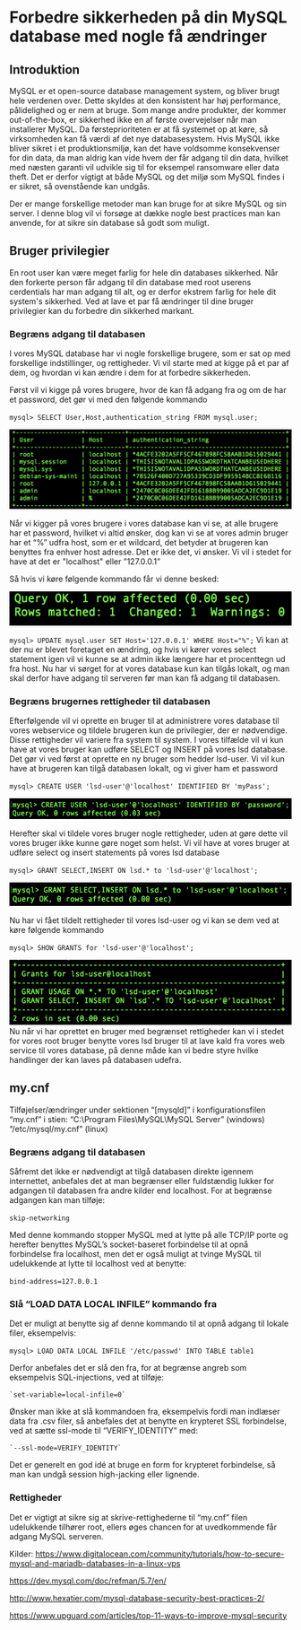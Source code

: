 # Forbedre sikkerheden på din MySQL database med nogle få ændringer #
## Introduktion ##

MySQL er et open-source database management system, og bliver brugt hele verdenen over. Dette skyldes at den konsistent har høj performance, pålidelighed og er nem at bruge.
Som mange andre produkter, der kommer out-of-the-box, er sikkerhed ikke en af første overvejelser når man installerer MySQL. Da førsteprioriteten er at få systemet op at køre, så virksomheden kan få værdi af det nye databasesystem.
Hvis MySQL ikke bliver sikret i et produktionsmiljø, kan det have voldsomme konsekvenser for din data, da man aldrig kan vide hvem der får adgang til din data, hvilket med næsten garanti vil udvikle sig til for eksempel ransomware eller data theft.
Det er derfor vigtigt at både MySQL og det miljø som MySQL findes i er sikret, så ovenstående kan undgås.

Der er mange forskellige metoder man kan bruge for at sikre MySQL og sin server. I denne blog vil vi forsøge at dække nogle best practices man kan anvende, for at sikre sin database så godt som muligt.
## Bruger privilegier ##
En root user kan være meget farlig for hele din databases sikkerhed. 
Når den forkerte person får adgang til din database med root userens cerdentials har man adgang til alt, og er derfor ekstrem farlig for hele dit system's sikkerhed.
Ved at lave et par få ændringer til dine bruger privilegier kan du forbedre din sikkerhed markant. 
### Begræns adgang til databasen ###
I vores MySQL database har vi nogle forskellige brugere, som er sat op med forskellige indstillinger, og rettigheder.
Vi vil starte med at kigge på et par af dem, og hvordan vi kan ændre i dem for at forbedre sikkerheden.

Først vil vi kigge på vores brugere, hvor de kan få adgang fra og om de har et password, det gør vi med den følgende kommando

`mysql> SELECT User,Host,authentication_string FROM mysql.user;`

![select users](/images/users.png)

Når vi kigger på vores brugere i vores database kan vi se, at alle brugere har et password, hvilket vi altid ønsker, dog kan vi se at vores admin bruger har et “%” udfra host, som er et wildcard, det betyder at brugeren kan benyttes fra enhver host adresse. Det er ikke det, vi ønsker. Vi vil i stedet for have at det er "localhost" eller ”127.0.0.1” 

Så hvis vi køre følgende kommando får vi denne besked:

![change output](/images/change.png)

`mysql> UPDATE mysql.user SET Host='127.0.0.1' WHERE Host="%";`
Vi kan at der nu er blevet foretaget en ændring, og hvis vi kører vores select statement igen vil vi kunne se at admin ikke længere har et procenttegn ud fra host.
Nu har vi sørget for at vores database kun kan tilgås lokalt, og man skal derfor have adgang til serveren før man kan få adgang til databasen.
### Begræns brugernes rettigheder til databasen ###
Efterfølgende vil vi oprette en bruger til at administrere vores database til vores webservice og tildele brugeren kun de privilegier, der er nødvendige. Disse rettigheder vil variere fra system til system. 
I vores tilfælde vil vi kun have at vores bruger kan udføre SELECT og INSERT på vores lsd database.
Det gør vi ved først at oprette en ny bruger som hedder lsd-user. Vi vil kun have at brugeren kan tilgå databasen lokalt, og vi giver ham et password 

`mysql> CREATE USER 'lsd-user'@'localhost' IDENTIFIED BY 'myPass';`

![createUser](/images/createUser.png)

Herefter skal vi tildele vores bruger nogle rettigheder, uden at gøre dette vil vores bruger ikke kunne gøre noget som helst.
Vi vil have at vores bruger at udføre select og insert statements på vores lsd database  

`mysql> GRANT SELECT,INSERT ON lsd.* to 'lsd-user'@'localhost';`

![grant](/images/grant.png)

Nu har vi fået tildelt rettigheder til vores lsd-user  og vi kan se dem ved at køre følgende kommando 

`mysql> SHOW GRANTS for 'lsd-user'@'localhost';`

![grants](/images/grants.png)
Nu når vi har oprettet en bruger med begrænset rettigheder kan vi i stedet for vores root bruger benytte vores lsd bruger til at lave kald fra vores web service til vores database, på denne måde kan vi bedre styre hvilke handlinger der kan laves på databasen udefra.   
## my.cnf ##
Tilføjelser/ændringer under sektionen “[mysqld]” i konfigurationsfilen “my.cnf” i stien: 
“C:\Program Files\MySQL\MySQL Server” (windows)  
 “/etc/mysql/my.cnf” (linux) 
### Begræns adgang til databasen ###
Såfremt det ikke er nødvendigt at tilgå databasen direkte igennem internettet, anbefales det at man begrænser eller fuldstændig lukker for adgangen til databasen fra andre kilder end localhost. For at begrænse adgangen kan man tilføje:

`skip-networking`

Med denne kommando stopper MySQL med at lytte på alle TCP/IP porte og herefter benyttes MySQL’s socket-baseret forbindelse til at opnå forbindelse fra localhost, men det er også muligt at tvinge MySQL til udelukkende at lytte til localhost ved at benytte: 

`bind-address=127.0.0.1`
### Slå “LOAD DATA LOCAL INFILE” kommando fra ###
Det er muligt at benytte sig af denne kommando til at opnå adgang til lokale filer, eksempelvis:

`mysql> LOAD DATA LOCAL INFILE '/etc/passwd' INTO TABLE table1`

Derfor anbefales det er slå den fra, for at begrænse angreb som eksempelvis SQL-injections, ved at tilføje:


	`set-variable=local-infile=0`

Ønsker man ikke at slå kommandoen fra, eksempelvis fordi man indlæser data fra .csv filer, så anbefales det at benytte en krypteret SSL forbindelse, ved at sætte ssl-mode til “VERIFY_IDENTITY” med:	

 	`--ssl-mode=VERIFY_IDENTITY`

Det er generelt en god idé at bruge en form for krypteret forbindelse, så man kan undgå session high-jacking eller lignende. 
### Rettigheder ###
Det er vigtigt at sikre sig at skrive-rettighederne til “my.cnf” filen udelukkende tilhører root, ellers øges chancen for at uvedkommende får adgang MySQL serveren.

 Kilder:
 https://www.digitalocean.com/community/tutorials/how-to-secure-mysql-and-mariadb-databases-in-a-linux-vps

https://dev.mysql.com/doc/refman/5.7/en/

http://www.hexatier.com/mysql-database-security-best-practices-2/

https://www.upguard.com/articles/top-11-ways-to-improve-mysql-security

